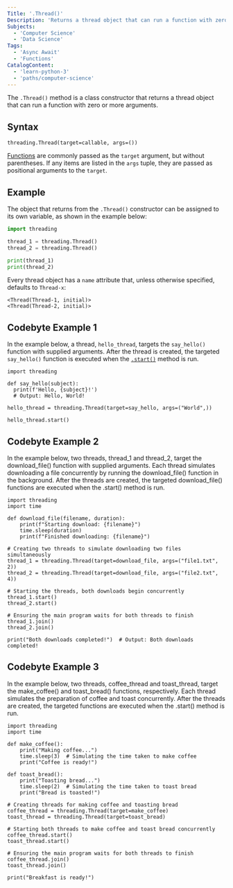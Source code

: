 ```yaml
---
Title: '.Thread()'
Description: 'Returns a thread object that can run a function with zero or more arguments.'
Subjects:
  - 'Computer Science'
  - 'Data Science'
Tags:
  - 'Async Await'
  - 'Functions'
CatalogContent:
  - 'learn-python-3'
  - 'paths/computer-science'
---
```


The `.Thread()` method is a class constructor that returns a thread object that can run a function with zero or more arguments.

## Syntax

```pseudo
threading.Thread(target=callable, args=())
```

[Functions](https://www.codecademy.com/resources/docs/python/functions) are commonly passed as the `target` argument, but without parentheses. If any items are listed in the `args` tuple, they are passed as positional arguments to the `target`.

## Example

The object that returns from the `.Thread()` constructor can be assigned to its own variable, as shown in the example below:

```py
import threading

thread_1 = threading.Thread()
thread_2 = threading.Thread()

print(thread_1)
print(thread_2)
```

Every thread object has a `name` attribute that, unless otherwise specified, defaults to `Thread-x`:

```shell
<Thread(Thread-1, initial)>
<Thread(Thread-2, initial)>
```

## Codebyte Example 1

In the example below, a thread, `hello_thread`, targets the `say_hello()` function with supplied arguments. After the thread is created, the targeted `say_hello()` function is executed when the [`.start()`](https://www.codecademy.com/resources/docs/python/threading/start) method is run.

```codebyte/python
import threading

def say_hello(subject):
  print(f'Hello, {subject}!')
  # Output: Hello, World!

hello_thread = threading.Thread(target=say_hello, args=("World",))

hello_thread.start()
```

## Codebyte Example 2

In the example below, two threads, thread_1 and thread_2, target the download_file() function with supplied arguments. Each thread simulates downloading a file concurrently by running the download_file() function in the background. After the threads are created, the targeted download_file() functions are executed when the .start() method is run.

```codebyte/python
import threading
import time

def download_file(filename, duration):
    print(f"Starting download: {filename}")
    time.sleep(duration)
    print(f"Finished downloading: {filename}")

# Creating two threads to simulate downloading two files simultaneously
thread_1 = threading.Thread(target=download_file, args=("file1.txt", 2))
thread_2 = threading.Thread(target=download_file, args=("file2.txt", 4))

# Starting the threads, both downloads begin concurrently
thread_1.start()
thread_2.start()

# Ensuring the main program waits for both threads to finish
thread_1.join()
thread_2.join()

print("Both downloads completed!")  # Output: Both downloads completed!
```

## Codebyte Example 3

In the example below, two threads, coffee_thread and toast_thread, target the make_coffee() and toast_bread() functions, respectively. Each thread simulates the preparation of coffee and toast concurrently. After the threads are created, the targeted functions are executed when the .start() method is run.

```codebyte/python
import threading
import time

def make_coffee():
    print("Making coffee...")
    time.sleep(3)  # Simulating the time taken to make coffee
    print("Coffee is ready!")

def toast_bread():
    print("Toasting bread...")
    time.sleep(2)  # Simulating the time taken to toast bread
    print("Bread is toasted!")

# Creating threads for making coffee and toasting bread
coffee_thread = threading.Thread(target=make_coffee)
toast_thread = threading.Thread(target=toast_bread)

# Starting both threads to make coffee and toast bread concurrently
coffee_thread.start()
toast_thread.start()

# Ensuring the main program waits for both threads to finish
coffee_thread.join()
toast_thread.join()

print("Breakfast is ready!")
```

